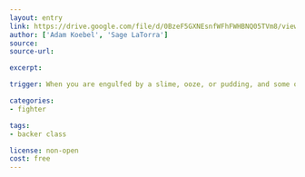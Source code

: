 ```yaml
---
layout: entry
link: https://drive.google.com/file/d/0BzeF5GXNEsnfWFhFWHBNQ05TVm8/view
author: ['Adam Koebel', 'Sage LaTorra'] 
source:
source-url:

excerpt:

trigger: When you are engulfed by a slime, ooze, or pudding, and some of it stays with you...

categories:
- fighter

tags:
- backer class

license: non-open
cost: free
---
```

